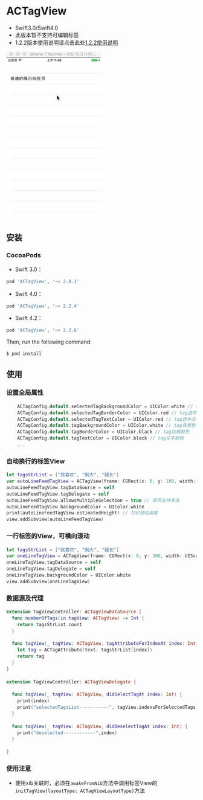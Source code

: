 # ACTagView

* Swift3.0/Swift4.0
* 此版本暂不支持可编辑标签
* 1.2.2版本使用说明请点击此处[1.2.2使用说明](https://github.com/ChaselAn/ACTagView/blob/master/README(ver1.2.2).md)

<img width="250" height="445" src="https://raw.githubusercontent.com/ChaselAn/ACTagView/master/ACTagView_ver2.0.0.gif"/>

## 安装

### CocoaPods    

* Swift 3.0：

```ruby
pod 'ACTagView', '~> 2.0.1'
```

* Swift 4.0：

```ruby
pod 'ACTagView', '~> 2.2.4'
```

- Swift 4.2：

```ruby
pod 'ACTagView', '~> 2.2.6'
```

Then, run the following command:

```bash
$ pod install
```

## 使用
### 设置全局属性
```swift
    ACTagConfig.default.selectedTagBackgroundColor = UIColor.white // tag选中背景色
    ACTagConfig.default.selectedTagBorderColor = UIColor.red // tag选中边框颜色
    ACTagConfig.default.selectedTagTextColor = UIColor.red // tag选中文字颜色
    ACTagConfig.default.tagBackgroundColor = UIColor.white // tag背景色
    ACTagConfig.default.tagBorderColor = UIColor.black // tag边框颜色
    ACTagConfig.default.tagTextColor = UIColor.black // tag文字颜色
    ...
```

### 自动换行的标签View

```swift
let tagsStrList = ["我喜欢", "胸大", "腿长"]
var autoLineFeedTagView = ACTagView(frame: CGRect(x: 0, y: 100, width: UIScreen.main.bounds.width, height: 100), layoutType: .autoLineFeed)
autoLineFeedTagView.tagDataSource = self
autoLineFeedTagView.tagDelegate = self
autoLineFeedTagView.allowsMultipleSelection = true // 是否支持多选
autoLineFeedTagView.backgroundColor = UIColor.white
print(autoLineFeedTagView.estimatedHeight) // 打印预估高度
view.addSubview(autoLineFeedTagView)
```

### 一行标签的View，可横向滚动

```swift
let tagsStrList = ["我喜欢", "胸大", "腿长"]
var oneLineTagView = ACTagView(frame: CGRect(x: 0, y: 300, width: UIScreen.main.bounds.width, height: 50), layoutType: .oneLine)
oneLineTagView.tagDataSource = self
oneLineTagView.tagDelegate = self
oneLineTagView.backgroundColor = UIColor.white
view.addSubview(oneLineTagView)
```

### 数据源及代理
```swift
extension TagViewController: ACTagViewDataSource {
  func numberOfTags(in tagView: ACTagView) -> Int {
    return tagsStrList.count
  }
  
  func tagView(_ tagView: ACTagView, tagAttributeForIndexAt index: Int) -> ACTagAttribute {
    let tag = ACTagAttribute(text: tagsStrList[index])
    return tag
  }
}

extension TagViewController: ACTagViewDelegate {
  
  func tagView(_ tagView: ACTagView, didSelectTagAt index: Int) {
    print(index)
    print("selectedTagsList-----------", tagView.indexsForSelectedTags) // 打印所有已选中标签的下标
  }
  
  func tagView(_ tagView: ACTagView, didDeselectTagAt index: Int) {
    print("deselected------------",index)
  }
  
}
```

### 使用注意
* 使用xib关联时，必须在`awakeFromNib`方法中调用标签View的`initTagView(layoutType: ACTagViewLayoutType)`方法
